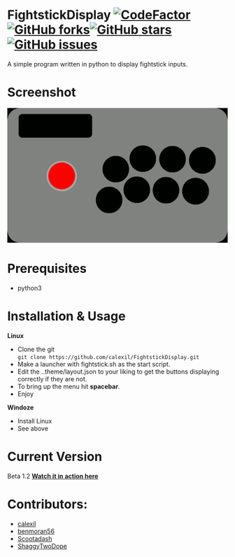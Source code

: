 # FightstickDisplay [![CodeFactor](https://www.codefactor.io/repository/github/calexil/fightstickdisplay/badge)](https://www.codefactor.io/repository/github/calexil/fightstickdisplay)[![GitHub forks](https://img.shields.io/github/forks/calexil/FightstickDisplay.svg)](https://github.com/calexil/FightstickDisplay/network)[![GitHub stars](https://img.shields.io/github/stars/calexil/FightstickDisplay.svg)](https://github.com/calexil/FightstickDisplay/stargazers)[![GitHub issues](https://img.shields.io/github/issues/calexil/FightstickDisplay.svg)](https://github.com/calexil/FightstickDisplay/issues)


A simple program written in python to display fightstick inputs.
# Screenshot
![Alt text](/theme/fightstick.gif?raw=true)
# Prerequisites
* python3

# Installation & Usage
**Linux**
* Clone the git  
`git clone https://github.com/calexil/FightstickDisplay.git`
* Make a launcher with fightstick.sh as the start script.
* Edit the ..theme/layout.json to your liking to get the buttons displaying correctly if they are not.
* To bring up the menu hit **spacebar**.
* Enjoy

**Windoze**
* Install Linux
* See above
# Current Version
Beta 1.2 [**Watch it in action here**](https://twitch.tv/calexil)
# Contributors:
* [calexil](https://github.com/calexil)
* [benmoran56](https://github.com/benmoran56)
* [Scootadash](https://www.reddit.com/user/wonderful72pike) 
* [ShaggyTwoDope](https://github.com/shaggytwodope)

